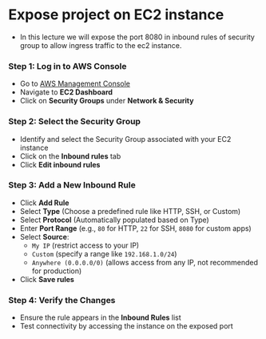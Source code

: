 # Expose project on EC2 instance

- In this lecture we will expose the port 8080 in inbound rules of security group to allow ingress traffic to the ec2 instance.

### **Step 1: Log in to AWS Console**
- Go to [AWS Management Console](https://aws.amazon.com/console/)
- Navigate to **EC2 Dashboard**
- Click on **Security Groups** under **Network & Security**

### **Step 2: Select the Security Group**
- Identify and select the Security Group associated with your EC2 instance
- Click on the **Inbound rules** tab
- Click **Edit inbound rules**

### **Step 3: Add a New Inbound Rule**
- Click **Add Rule**
- Select **Type** (Choose a predefined rule like HTTP, SSH, or Custom)
- Select **Protocol** (Automatically populated based on Type)
- Enter **Port Range** (e.g., `80` for HTTP, `22` for SSH, `8080` for custom apps)
- Select **Source**:
  - `My IP` (restrict access to your IP)
  - `Custom` (specify a range like `192.168.1.0/24`)
  - `Anywhere (0.0.0.0/0)` (allows access from any IP, not recommended for production)
- Click **Save rules**

### **Step 4: Verify the Changes**
- Ensure the rule appears in the **Inbound Rules** list
- Test connectivity by accessing the instance on the exposed port

